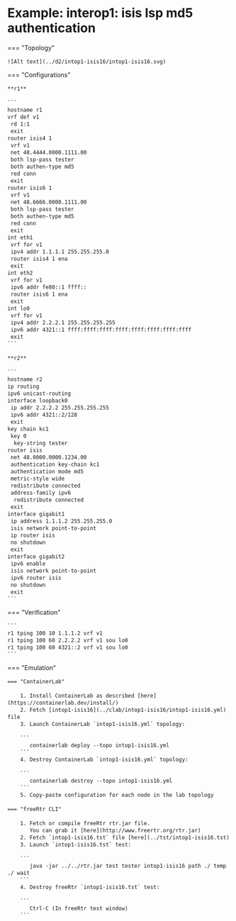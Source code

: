 # Example: interop1: isis lsp md5 authentication

=== "Topology"

    ![Alt text](../d2/intop1-isis16/intop1-isis16.svg)

=== "Configurations"

    **r1**

    ```
    hostname r1
    vrf def v1
     rd 1:1
     exit
    router isis4 1
     vrf v1
     net 48.4444.0000.1111.00
     both lsp-pass tester
     both authen-type md5
     red conn
     exit
    router isis6 1
     vrf v1
     net 48.6666.0000.1111.00
     both lsp-pass tester
     both authen-type md5
     red conn
     exit
    int eth1
     vrf for v1
     ipv4 addr 1.1.1.1 255.255.255.0
     router isis4 1 ena
     exit
    int eth2
     vrf for v1
     ipv6 addr fe80::1 ffff::
     router isis6 1 ena
     exit
    int lo0
     vrf for v1
     ipv4 addr 2.2.2.1 255.255.255.255
     ipv6 addr 4321::1 ffff:ffff:ffff:ffff:ffff:ffff:ffff:ffff
     exit
    ```

    **r2**

    ```
    hostname r2
    ip routing
    ipv6 unicast-routing
    interface loopback0
     ip addr 2.2.2.2 255.255.255.255
     ipv6 addr 4321::2/128
     exit
    key chain kc1
     key 0
      key-string tester
    router isis
     net 48.0000.0000.1234.00
     authentication key-chain kc1
     authentication mode md5
     metric-style wide
     redistribute connected
     address-family ipv6
      redistribute connected
     exit
    interface gigabit1
     ip address 1.1.1.2 255.255.255.0
     isis network point-to-point
     ip router isis
     no shutdown
     exit
    interface gigabit2
     ipv6 enable
     isis network point-to-point
     ipv6 router isis
     no shutdown
     exit
    ```

=== "Verification"

    ```
    r1 tping 100 10 1.1.1.2 vrf v1
    r1 tping 100 60 2.2.2.2 vrf v1 sou lo0
    r1 tping 100 60 4321::2 vrf v1 sou lo0
    ```

=== "Emulation"

    === "ContainerLab"

        1. Install ContainerLab as described [here](https://containerlab.dev/install/)  
        2. Fetch [intop1-isis16](../clab/intop1-isis16/intop1-isis16.yml) file  
        3. Launch ContainerLab `intop1-isis16.yml` topology:  

        ```
           containerlab deploy --topo intop1-isis16.yml  
        ```
        4. Destroy ContainerLab `intop1-isis16.yml` topology:  

        ```
           containerlab destroy --topo intop1-isis16.yml  
        ```
        5. Copy-paste configuration for each node in the lab topology

    === "freeRtr CLI"

        1. Fetch or compile freeRtr rtr.jar file.  
           You can grab it [here](http://www.freertr.org/rtr.jar)  
        2. Fetch `intop1-isis16.tst` file [here](../tst/intop1-isis16.tst)  
        3. Launch `intop1-isis16.tst` test:  

        ```
           java -jar ../../rtr.jar test tester intop1-isis16 path ./ temp ./ wait
        ```
        4. Destroy freeRtr `intop1-isis16.tst` test:  

        ```
           Ctrl-C (In freeRtr test window)
        ```

